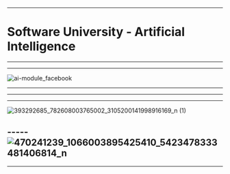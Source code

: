 
-----------------------------------------------------------------------------------------------------------------------------------------------------------------------------------------------------------------------------------------------------------

# Software University - Artificial Intelligence 

-----------------------------------------------------------------------------------------------------------------------------------------------------------------------------------------------------------------------------------------------------------



---------------------------------------------------------------------------------------------------------------------------------------------------------------------------------------------------------------------------------------------------------



![ai-module_facebook](https://github.com/user-attachments/assets/ee981f3c-5696-43bc-832f-5f75e50dd7e4)

-----------------------------------------------------------------------------------------------------------------------------------------------------------------------------------------------------------------------------------------------------------
-----------------------------------------------------------------------------------------------------------------------------------------------------------------------------------------------------------------------------------------------------------
---------------------------------------------------------------------------------------------------------------------------------------------------------------------------------------------------------------------------------------------------------
![393292685_782608003765002_3105200141998916169_n (1)](https://github.com/user-attachments/assets/e90bd635-c43c-40d6-9b87-2d1110bf6ec8)


-----![470241239_1066003895425410_5423478333481406814_n](https://github.com/user-attachments/assets/84116246-e854-4746-8fc7-87469c346be1)
------------------------------------------------------------------------------------------------------------------------------------------------------------------------------------------------------------------------------------------------------
-----------------------------------------------------------------------------------------------------------------------------------------------------------------------------------------------------------------------------------------------------------


